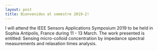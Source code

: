```yaml
---
layout: post
title: Bienvenidos al semestre 2019-2!
---
```

I will attend the IEEE Sensors Applications Symposium 2019
to be held in Sophia Antipolis, France during  11 - 13 March.
The work presented is entitled:
Sensing micro-colloid concentration by impedance spectral measurements
and relaxation times analysis.
